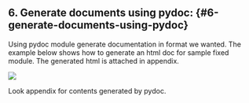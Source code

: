 ## 6\. Generate documents using pydoc: {#6-generate-documents-using-pydoc}

Using pydoc module generate documentation in format we wanted. The example below shows how to generate an html doc for sample fixed module. The generated html is attached in appendix.

![](media/media/image9.png)

Look appendix for contents generated by pydoc.